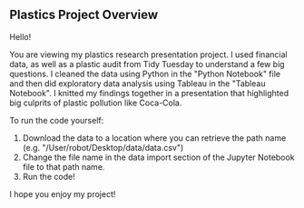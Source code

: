 ## Plastics Project Overview

Hello! 

You are viewing my plastics research presentation project. 
I used financial data, as well as a plastic audit from Tidy Tuesday to understand a few big questions.
I cleaned the data using Python in the "Python Notebook" file and then did exploratory data analysis using Tableau in the "Tableau Notebook". 
I knitted my findings together in a presentation that highlighted big culprits of plastic pollution like Coca-Cola.

To run the code yourself:
1. Download the data to a location where you can retrieve the path name (e.g. "/User/robot/Desktop/data/data.csv")
2. Change the file name in the data import section of the Jupyter Notebook file to that path name.
3. Run the code!

I hope you enjoy my project!
